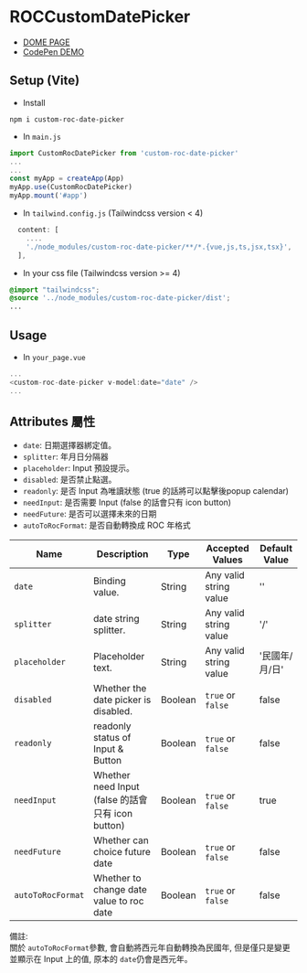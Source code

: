 # ROCCustomDatePicker

- [DOME PAGE](https://kangfizz.github.io/custom-roc-date-picker/)
- [CodePen DEMO](https://codepen.io/kangfizz/pen/xbbPWvO)

## Setup (Vite)

- Install
````
npm i custom-roc-date-picker
````

- In `main.js`
````javascript
import CustomRocDatePicker from 'custom-roc-date-picker'
...
...
const myApp = createApp(App)
myApp.use(CustomRocDatePicker)
myApp.mount('#app')
````

- In `tailwind.config.js` (Tailwindcss version < 4)
````javascript
  content: [
    ....
    './node_modules/custom-roc-date-picker/**/*.{vue,js,ts,jsx,tsx}',
  ],
````

- In your css file (Tailwindcss version >= 4)
```css
@import "tailwindcss";
@source '../node_modules/custom-roc-date-picker/dist';
...
```

## Usage

- In `your_page.vue`
````javascript
...
<custom-roc-date-picker v-model:date="date" />
...
````

## Attributes 屬性
- `date`: 日期選擇器綁定值。
- `splitter`: 年月日分隔器
- `placeholder`: Input 預設提示。
- `disabled`: 是否禁止點選。
- `readonly`: 是否 Input 為唯讀狀態 (true 的話將可以點擊後popup calendar) 
- `needInput`: 是否需要 Input (false 的話會只有 icon button)
- `needFuture`: 是否可以選擇未來的日期
- `autoToRocFormat`: 是否自動轉換成 ROC 年格式

| Name                | Description                                | Type                   | Accepted Values                     | Default Value |
|---------------------|--------------------------------------------|------------------------|-------------------------------------|---------------|
| `date`| Binding value.                        | String                 | Any valid string value               | ''            |
| `splitter`              | date string splitter.                   | String                 | Any valid string value                        | '/'        |
| `placeholder`       | Placeholder text.                     | String                 | Any valid string value               | '民國年/月/日'            |
| `disabled`  | Whether the date picker is disabled.                  | Boolean                 | `true` or `false`         | false |
| `readonly`              | readonly status of Input & Button                 | Boolean                 | `true` or `false`              | false        |
| `needInput`      | Whether need Input (false 的話會只有 icon button)           | Boolean                 | `true` or `false` | true            |
| `needFuture`            | Whether can choice future date      | Boolean                 |  `true` or `false`          | false             |
| `autoToRocFormat`   | Whether to change date value to roc date   | Boolean                | `true` or `false`                   | false          |

備註:   
	關於 `autoToRocFormat`參數, 會自動將西元年自動轉換為民國年, 但是僅只是變更並顯示在 Input 上的值, 原本的 `date`仍會是西元年。